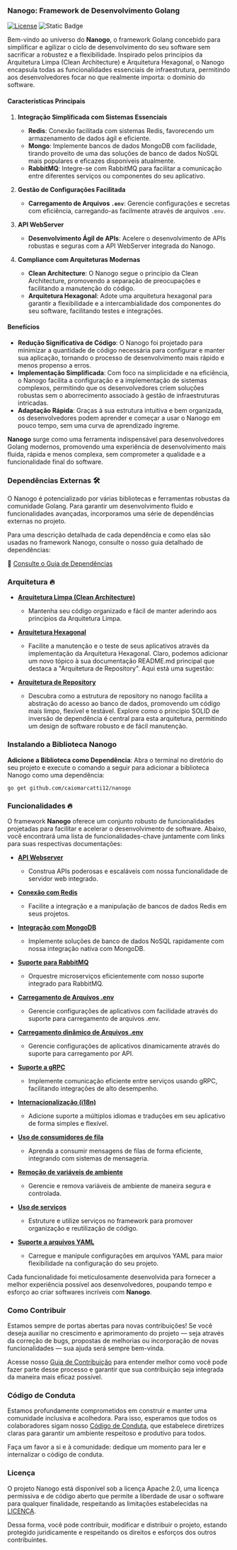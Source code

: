 ### Nanogo: Framework de Desenvolvimento Golang

[![License](https://img.shields.io/badge/License-Apache%202.0-blue.svg)](license) ![Static Badge](https://img.shields.io/badge/N%C3%A3o%20pronto%20para%20produ%C3%A7%C3%A3o-red)

Bem-vindo ao universo do **Nanogo**, o framework Golang concebido para simplificar e agilizar o ciclo de desenvolvimento do seu software sem sacrificar a robustez e a flexibilidade. Inspirado pelos princípios da Arquitetura Limpa (Clean Architecture) e Arquitetura Hexagonal, o Nanogo encapsula todas as funcionalidades essenciais de infraestrutura, permitindo aos desenvolvedores focar no que realmente importa: o domínio do software.

#### **Características Principais**

1. **Integração Simplificada com Sistemas Essenciais**
    - **Redis**: Conexão facilitada com sistemas Redis, favorecendo um armazenamento de dados ágil e eficiente.
    - **Mongo**: Implemente bancos de dados MongoDB com facilidade, tirando proveito de uma das soluções de banco de dados NoSQL mais populares e eficazes disponíveis atualmente.
    - **RabbitMQ**: Integre-se com RabbitMQ para facilitar a comunicação entre diferentes serviços ou componentes do seu aplicativo.

2. **Gestão de Configurações Facilitada**
    - **Carregamento de Arquivos `.env`**: Gerencie configurações e secretas com eficiência, carregando-as facilmente através de arquivos `.env`.

3. **API WebServer**
    - **Desenvolvimento Ágil de APIs**: Acelere o desenvolvimento de APIs robustas e seguras com a API WebServer integrada do Nanogo.

4. **Compliance com Arquiteturas Modernas**
    - **Clean Architecture**: O Nanogo segue o princípio da Clean Architecture, promovendo a separação de preocupações e facilitando a manutenção do código.
    - **Arquitetura Hexagonal**: Adote uma arquitetura hexagonal para garantir a flexibilidade e a intercambialidade dos componentes do seu software, facilitando testes e integrações.

#### **Benefícios**

- **Redução Significativa de Código**: O Nanogo foi projetado para minimizar a quantidade de código necessária para configurar e manter sua aplicação, tornando o processo de desenvolvimento mais rápido e menos propenso a erros.
- **Implementação Simplificada**: Com foco na simplicidade e na eficiência, o Nanogo facilita a configuração e a implementação de sistemas complexos, permitindo que os desenvolvedores criem soluções robustas sem o aborrecimento associado à gestão de infraestruturas intricadas.
- **Adaptação Rápida**: Graças à sua estrutura intuitiva e bem organizada, os desenvolvedores podem aprender e começar a usar o Nanogo em pouco tempo, sem uma curva de aprendizado íngreme.

**Nanogo** surge como uma ferramenta indispensável para desenvolvedores Golang modernos, promovendo uma experiência de desenvolvimento mais fluida, rápida e menos complexa, sem comprometer a qualidade e a funcionalidade final do software.

### **Dependências Externas 🛠**

O Nanogo é potencializado por várias bibliotecas e ferramentas robustas da comunidade Golang. Para garantir um desenvolvimento fluido e funcionalidades avançadas, incorporamos uma série de dependências externas no projeto.

Para uma descrição detalhada de cada dependência e como elas são usadas no framework Nanogo, consulte o nosso guia detalhado de dependências:

📄 [Consulte o Guia de Dependências](./docs/dependencies.md)

### **Arquitetura 🔥**

- **[Arquitetura Limpa (Clean Architecture)](./docs/clean_architecture.md)**
    - Mantenha seu código organizado e fácil de manter aderindo aos princípios da Arquitetura Limpa.

- **[Arquitetura Hexagonal](./docs/hexagonal_architecture.md)**
    - Facilite a manutenção e o teste de seus aplicativos através da implementação da Arquitetura Hexagonal.
      Claro, podemos adicionar um novo tópico à sua documentação README.md principal que destaca a "Arquitetura de Repository". Aqui está uma sugestão:

- **[Arquitetura de Repository](./docs/repository_architecture.md)**
    - Descubra como a estrutura de repository no nanogo facilita a abstração do acesso ao banco de dados, promovendo um código mais limpo, flexível e testável. Explore como o princípio SOLID de inversão de dependência é central para esta arquitetura, permitindo um design de software robusto e de fácil manutenção.


### **Instalando a Biblioteca Nanogo**

**Adicione a Biblioteca como Dependência**: Abra o terminal no diretório do seu projeto e execute o comando a seguir para adicionar a biblioteca Nanogo como uma dependência:

```
go get github.com/caiomarcatti12/nanogo
```

### **Funcionalidades 🔥**

O framework **Nanogo** oferece um conjunto robusto de funcionalidades projetadas para facilitar e acelerar o desenvolvimento de software. Abaixo, você encontrará uma lista de funcionalidades-chave juntamente com links para suas respectivas documentações:

- **[API Webserver](./docs/api_webserver.md)**
   - Construa APIs poderosas e escaláveis com nossa funcionalidade de servidor web integrado.

- **[Conexão com Redis](./docs/redis_cache.md)**
   - Facilite a integração e a manipulação de bancos de dados Redis em seus projetos.

- **[Integração com MongoDB](./docs/mongodb_integration.md)**
   - Implemente soluções de banco de dados NoSQL rapidamente com nossa integração nativa com MongoDB.

- **[Suporte para RabbitMQ](./docs/rabbitmq_support.md)**
   - Orquestre microserviços eficientemente com nosso suporte integrado para RabbitMQ.

- **[Carregamento de Arquivos .env](./features/load_env_loading.md)**
   - Gerencie configurações de aplicativos com facilidade através do suporte para carregamento de arquivos .env.

- **[Carregamento dinâmico de Arquivos .env](./docs/remote_env_loading.md)**
    - Gerencie configurações de aplicativos dinamicamente através do suporte para carregamento por API.

- **[Suporte a gRPC](./features/grpc.md)**
    - Implemente comunicação eficiente entre serviços usando gRPC, facilitando integrações de alto desempenho.

- **[Internacionalização (i18n)](./features/i18n.md)**
    - Adicione suporte a múltiplos idiomas e traduções em seu aplicativo de forma simples e flexível.

- **[Uso de consumidores de fila](./features/queue_consumer_usage.md)**
    - Aprenda a consumir mensagens de filas de forma eficiente, integrando com sistemas de mensageria.

- **[Remoção de variáveis de ambiente](./features/remove_env_usage.md)**
    - Gerencie e remova variáveis de ambiente de maneira segura e controlada.

- **[Uso de serviços](./features/service_usage.md)**
    - Estruture e utilize serviços no framework para promover organização e reutilização de código.

- **[Suporte a arquivos YAML](./features/yaml.md)**
    - Carregue e manipule configurações em arquivos YAML para maior flexibilidade na configuração do seu projeto.

Cada funcionalidade foi meticulosamente desenvolvida para fornecer a melhor experiência possível aos desenvolvedores, poupando tempo e esforço ao criar softwares incríveis com **Nanogo**.

### **Como Contribuir**

Estamos sempre de portas abertas para novas contribuições! Se você deseja auxiliar no crescimento e aprimoramento do projeto — seja através da correção de bugs, propostas de melhorias ou incorporação de novas funcionalidades — sua ajuda será sempre bem-vinda.

Acesse nosso [Guia de Contribuição](contributing.md) para entender melhor como você pode fazer parte desse processo e garantir que sua contribuição seja integrada da maneira mais eficaz possível.

### **Código de Conduta**

Estamos profundamente comprometidos em construir e manter uma comunidade inclusiva e acolhedora. Para isso, esperamos que todos os colaboradores sigam nosso [Código de Conduta](./code_of_conduct.md), que estabelece diretrizes claras para garantir um ambiente respeitoso e produtivo para todos.

Faça um favor a si e à comunidade: dedique um momento para ler e internalizar o código de conduta.

### **Licença**

O projeto Nanogo está disponível sob a licença Apache 2.0, uma licença permissiva e de código aberto que permite a liberdade de usar o software para qualquer finalidade, respeitando as limitações estabelecidas na [LICENÇA](license).

Dessa forma, você pode contribuir, modificar e distribuir o projeto, estando protegido juridicamente e respeitando os direitos e esforços dos outros contribuintes.

